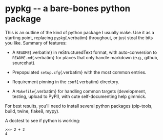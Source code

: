 # pypkg -- a bare-bones python package

This is an outline of the kind of python package I usually make. Use it
as a starting point, replacing `pypkg`{.verbatim} throughout, or just
steal the bits you like. Summary of features:

-   A `README`{.verbatim} in reStructuredText format, with
    auto-conversion to `README.md`{.verbatim} for places that only
    handle markdown (e.g., github, sourcehut).

-   Prepopulated `setup.cfg`{.verbatim} with the most common entries.

-   Requirement pinning in the `conf`{.verbatim} directory.

-   A `Makefile`{.verbatim} for handling common targets (development,
    testing, upload to PyPI), with cute self-documenting help gimmick.

For best results, you\'ll need to install several python packages
(pip-tools, build, twine, flake8, mypy).

A doctest to see if python is working:

``` example
>>> 2 + 2
4
```
